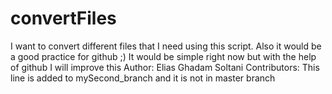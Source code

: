 # convertFiles
I want to convert different files that I need using this script. Also it would be a good practice for github ;)
It would be simple right now but with the help of github I will improve this
Author: Elias Ghadam Soltani
Contributors: 
This line is added to mySecond_branch and it is not in master branch
